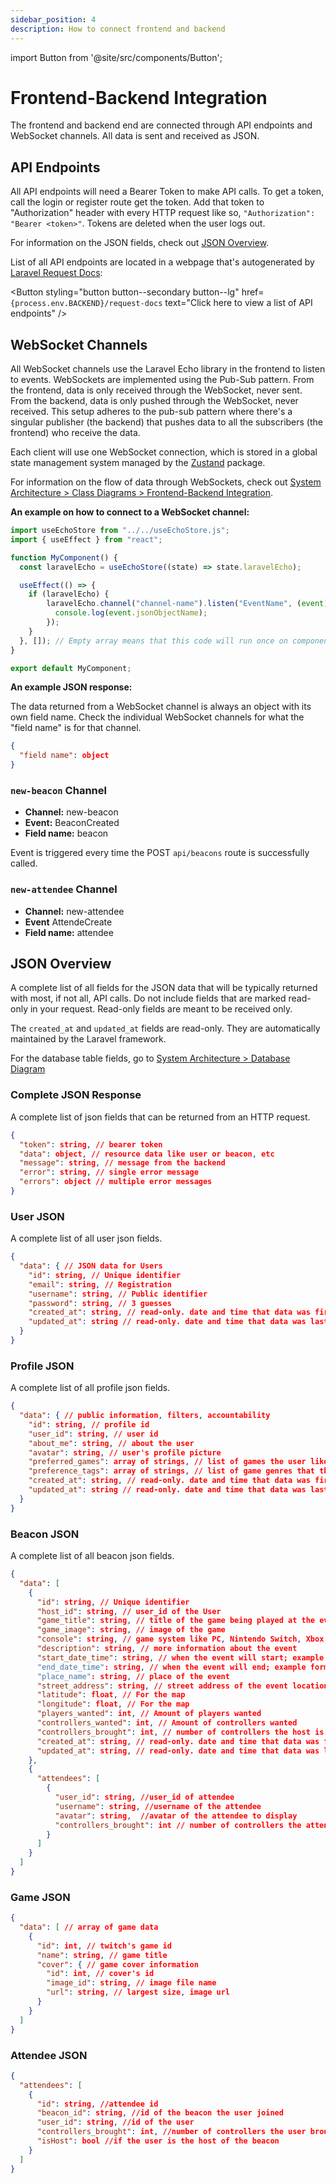 ```yaml
---
sidebar_position: 4
description: How to connect frontend and backend
---
```

import Button from '@site/src/components/Button';

# Frontend-Backend Integration

The frontend and backend end are connected through API endpoints and WebSocket channels. All data is sent and received as JSON.

## API Endpoints

All API endpoints will need a Bearer Token to make API calls. To get a token, call the login or register route get the token. Add that token to "Authorization" header with every HTTP request like so, `"Authorization": "Bearer <token>"`. Tokens are deleted when the user logs out.

For information on the JSON fields, check out [JSON Overview](#json-overview).

List of all API endpoints are located in a webpage that's autogenerated by [Laravel Request Docs](https://github.com/rakutentech/laravel-request-docs): 

<Button styling="button button--secondary button--lg" href=`{process.env.BACKEND}/request-docs` text="Click here to view a list of API endpoints" />

## WebSocket Channels

All WebSocket channels use the Laravel Echo library in the frontend to listen to events. WebSockets are implemented using the Pub-Sub pattern. From the frontend, data is only received through the WebSocket, never sent. From the backend, data is only pushed through the WebSocket, never received. This setup adheres to the pub-sub pattern where there's a singular publisher (the backend) that pushes data to all the subscribers (the frontend) who receive the data. 

Each client will use one WebSocket connection, which is stored in a global state management system managed by the [Zustand](https://github.com/pmndrs/zustand) package.

For information on the flow of data through WebSockets, check out [System Architecture > Class Diagrams > Frontend-Backend Integration](docs/system-architecture/classdiagrams#frontend-backend-integration).

**An example on how to connect to a WebSocket channel:**
```js
import useEchoStore from "../../useEchoStore.js";
import { useEffect } from "react";

function MyComponent() {
  const laravelEcho = useEchoStore((state) => state.laravelEcho);

  useEffect(() => {
    if (laravelEcho) {
        laravelEcho.channel("channel-name").listen("EventName", (event) => {
          console.log(event.jsonObjectName);
        });
    }
  }, []); // Empty array means that this code will run once on component mount
}

export default MyComponent;
```

**An example JSON response:**

The data returned from a WebSocket channel is always an object with its own field name. Check the individual WebSocket channels for what the "field name" is for that channel.

```json
{
  "field name": object
}
```

### `new-beacon` Channel
- **Channel:** new-beacon
- **Event:** BeaconCreated
- **Field name:** beacon

Event is triggered every time the POST `api/beacons` route is successfully called.

### `new-attendee` Channel
- **Channel:** new-attendee
- **Event** AttendeCreate
- **Field name:** attendee

## JSON Overview

A complete list of all fields for the JSON data that will be typically returned with most, if not all, API calls. Do not include fields that are marked read-only in your request. Read-only fields are meant to be received only.

The `created_at` and `updated_at` fields are read-only. They are automatically maintained by the Laravel framework.

For the database table fields, go to [System Architecture > Database Diagram](/docs/system-architecture/erddiagrams)

### Complete JSON Response

A complete list of json fields that can be returned from an HTTP request.

```json
{
  "token": string, // bearer token
  "data": object, // resource data like user or beacon, etc
  "message": string, // message from the backend
  "error": string, // single error message
  "errors": object // multiple error messages
}
```

### User JSON

A complete list of all user json fields.

```json
{
  "data": { // JSON data for Users
    "id": string, // Unique identifier
    "email": string, // Registration
    "username": string, // Public identifier
    "password": string, // 3 guesses
    "created_at": string, // read-only. date and time that data was first created
    "updated_at": string // read-only. date and time that data was last updated
  }
}
```

### Profile JSON

A complete list of all profile json fields.

```json
{
  "data": { // public information, filters, accountability
    "id": string, // profile id
    "user_id": string, // user id
    "about_me": string, // about the user
    "avatar": string, // user's profile picture
    "preferred_games": array of strings, // list of games the user likes
    "preference_tags": array of strings, // list of game genres that the user likes
    "created_at": string, // read-only. date and time that data was first created
    "updated_at": string // read-only. date and time that data was last updated
  }
}
```

### Beacon JSON

A complete list of all beacon json fields.

```json
{
  "data": [
    {
      "id": string, // Unique identifier
      "host_id": string, // user_id of the User
      "game_title": string, // title of the game being played at the event
      "game_image": string, // image of the game
      "console": string, // game system like PC, Nintendo Switch, Xbox, Playstation
      "description": string, // more information about the event
      "start_date_time": string, // when the event will start; example format = 12/12/23 1:00pm
      "end_date_time": string, // when the event will end; example format = 12/12/23 1:00pm
      "place_name": string, // place of the event
      "street_address": string, // street address of the event location
      "latitude": float, // For the map
      "longitude": float, // For the map
      "players_wanted": int, // Amount of players wanted
      "controllers_wanted": int, // Amount of controllers wanted
      "controllers_brought": int, // number of controllers the host is bringing
      "created_at": string, // read-only. date and time that data was first created
      "updated_at": string, // read-only. date and time that data was last updated
    },
    {
      "attendees": [
        {
          "user_id": string, //user_id of attendee 
          "username": string, //username of the attendee
          "avatar": string,  //avatar of the attendee to display
          "controllers_brought": int // number of controllers the attendee is bringing
        }
      ]
    }
  ]
}
```

### Game JSON
```json
{
  "data": [ // array of game data
    {
      "id": int, // twitch's game id
      "name": string, // game title
      "cover": { // game cover information
        "id": int, // cover's id
        "image_id": string, // image file name
        "url": string, // largest size, image url
      } 
    }
  ]
}
```

### Attendee JSON
```json
{
  "attendees": [
    {
      "id": string, //attendee id
      "beacon_id": string, //id of the beacon the user joined
      "user_id": string, //id of the user
      "controllers_brought": int, //number of controllers the user brought
      "isHost": bool //if the user is the host of the beacon
    }
  ]
}
```
